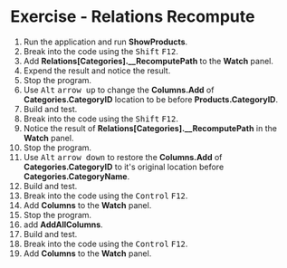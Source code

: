﻿# Exercise - Relations Recompute

1. Run the application and run **ShowProducts**.
2. Break into the code using the <kbd>Shift</kbd> <kbd>F12</kbd>.
3. Add **Relations[Categories].__RecomputePath** to the **Watch** panel.
4. Expend the result and notice the result.
5. Stop the program.
6. Use <kbd>Alt</kbd> <kbd>arrow up</kbd> to change the **Columns.Add** of **Categories.CategoryID** location to be before **Products.CategoryID**.
7. Build and test.
8. Break into the code using the <kbd>Shift</kbd> <kbd>F12</kbd>.
9. Notice the result of **Relations[Categories].__RecomputePath** in the **Watch** panel.
10. Stop the program.
11. Use <kbd>Alt</kbd> <kbd>arrow down</kbd> to restore the **Columns.Add** of **Categories.CategoryID** to it's original location before **Categories.CategoryName**.
12. Build and test.
13. Break into the code using the <kbd>Control</kbd> <kbd>F12</kbd>.
14. Add **Columns** to the **Watch** panel.
15. Stop the program.
16. add **AddAllColumns**.
17. Build and test.
18. Break into the code using the <kbd>Control</kbd> <kbd>F12</kbd>.
19. Add **Columns** to the **Watch** panel.